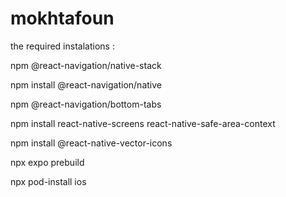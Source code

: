 # mokhtafoun

the required instalations : 

npm @react-navigation/native-stack 

<!-- for the navigation  -->
npm install @react-navigation/native 

<!-- for the bottom navigation bar -->
npm @react-navigation/bottom-tabs
<!-- Installing dependencies into a bare React Native project​ -->
npm install react-native-screens react-native-safe-area-context

<!-- for vectors icons  -->
npm install @react-native-vector-icons

<!-- for ios and andriod directories -->
npx expo prebuild 
<!-- for  installing CocoaPods depencies of ios  -->
npx pod-install ios